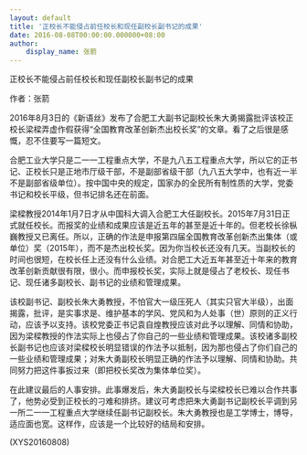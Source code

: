 ```yaml
---
layout: default
title: '正校长不能侵占前任校长和现任副校长副书记的成果'
date: 2016-08-08T00:00:00.000000+08:00
author:
    display_name: 张箭
---
```


正校长不能侵占前任校长和现任副校长副书记的成果

作者：张箭

2016年8月3日的《新语丝》发布了合肥工大副书记副校长朱大勇揭露批评该校正校长梁樑弄虚作假获得“全国教育改革创新杰出校长奖”的文章。看了之后很是感慨，忍不住要写一篇短文。

合肥工业大学只是二一一工程重点大学，不是九八五工程重点大学，所以它的正书记、正校长只是正地市厅级干部，不是副部省级干部（九八五大学中，也有近一半不是副部省级单位）。按中国中央的规定，国家办的全民所有制性质的大学，党委书记和校长平级，但书记排名还在前面。

梁樑教授2014年1月7日才从中国科大调入合肥工大任副校长。2015年7月31日正式就任校长。而报奖的业绩和成果应该是近五年的甚至是近十年的。但老校长徐枞巍教授又已离任。所以，正确的作法是申报第四届全国教育改革创新杰出集体（或单位）奖（2015年），而不是杰出校长奖。因为你当校长还没有几天。当副校长的时间也很短，在校长任上还没有什么业绩。对合肥工大近五年甚至近十年来的教育改革创新贡献很有限，很小。而申报校长奖，实际上就是侵占了老校长、现任书记、现任诸多副校长、副书记的业绩和管理成果。

该校副书记、副校长朱大勇教授，不怕官大一级压死人（其实只官大半级），出面揭露，批评，是实事求是、维护基本的学风、党风和为人处事（世）原则的正义行动，应该予以支持。该校党委正书记袁自煌教授应该对此予以理解、同情和协助，因为梁樑教授的作法实际上也侵占了你自己的一些业绩和管理成果。该校诸多副校长副书记也应该对梁樑校长明显错误的作法予以抵制，因为那也侵占了你们自己的一些业绩和管理成果；对朱大勇副校长明显正确的作法予以理解、同情和协助。共同努力把这件事扳过来（即把校长奖改为集体单位奖）。

在此建议最后的人事安排。此事爆发后，朱大勇副校长与梁樑校长已难以合作共事了，他势必受到正校长的刁难和排挤。建议可考虑把朱大勇副书记副校长平调到另一所二一一工程重点大学继续任副书记副校长。朱大勇教授也是工学博士，博导，适应面也宽。这样作，应该是一个比较好的结局和安排。

(XYS20160808)

